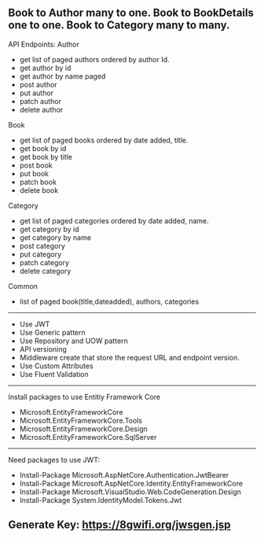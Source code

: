 Book to Author many to one.
Book to BookDetails one to one.
Book to Category many to many.
-----------------------------------------------------------------------------
API Endpoints:
Author
- get list of paged authors ordered by author Id.
- get author by id
- get author by name paged
- post author
- put author
- patch author
- delete author

Book
- get list of paged books ordered by date added, title.
- get book by id
- get book by title
- post book
- put book
- patch book
- delete book

Category
- get list of paged categories ordered by date added, name.
- get category by id
- get category by name
- post category
- put category
- patch category
- delete category

Common
- list of paged book(title,dateadded), authors, categories
-----------------------------------------------------------------------------
* Use JWT
* Use Generic pattern
* Use Repository and UOW pattern
* API versioning
* Middleware
	create that store the request URL and endpoint version.
* Use Custom Attributes
* Use Fluent Validation
-----------------------------------------------------------------------------
Install packages to use Entitiy Framework Core
- Microsoft.EntityFrameworkCore
- Microsoft.EntityFrameworkCore.Tools
- Microsoft.EntityFrameworkCore.Design
- Microsoft.EntityFrameworkCore.SqlServer
-----------------------------------------------------------------------------
Need packages  to use JWT:
- Install-Package Microsoft.AspNetCore.Authentication.JwtBearer
- Install-Package Microsoft.AspNetCore.Identity.EntityFrameworkCore
- Install-Package Microsoft.VisualStudio.Web.CodeGeneration.Design
- Install-Package System.IdentityModel.Tokens.Jwt

Generate Key: https://8gwifi.org/jwsgen.jsp
-----------------------------------------------------------------------------
